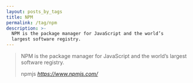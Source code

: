 ```yaml
---
layout: posts_by_tags
title: NPM
permalink: /tag/npm
description: >-
  NPM is the package manager for JavaScript and the world’s
  largest software registry.
---
```

<blockquote>
  <p>
    NPM is the package manager for JavaScript and the world’s
    largest software registry.
  </p>
  <footer>
    npmjs
    <cite title="Node Package Manager">
      <a href="https://www.npmjs.com/">
        https://www.npmjs.com/
      </a>
    </cite>
  </footer>
</blockquote>
